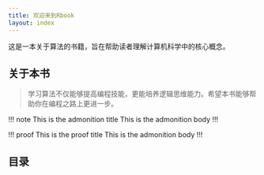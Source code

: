 ```yaml
---
title: 欢迎来到Rbook
layout: index
---
```


这是一本关于算法的书籍，旨在帮助读者理解计算机科学中的核心概念。

## 关于本书

> 学习算法不仅能够提高编程技能，更能培养逻辑思维能力。希望本书能够帮助你在编程之路上更进一步。

!!! note This is the admonition title
This is the admonition body
!!!

!!! proof This is the proof title
This is the admonition body
!!!

## 目录